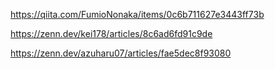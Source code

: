https://qiita.com/FumioNonaka/items/0c6b711627e3443ff73b

https://zenn.dev/kei178/articles/8c6ad6fd91c9de

https://zenn.dev/azuharu07/articles/fae5dec8f93080
